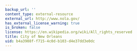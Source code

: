 ```yaml
---
backup_url: ''
content_type: external-resource
external_url: http://www.nola.gov/
has_external_license_warning: true
is_broken: false
license: https://en.wikipedia.org/wiki/All_rights_reserved
title: City of New Orleans
uid: b4a3908f-f715-4c0d-b103-d4e37dd3e0dc
---
```

